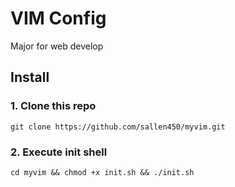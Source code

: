 # VIM Config

Major for web develop

## Install

### 1. Clone this repo

```shell
git clone https://github.com/sallen450/myvim.git
```

### 2. Execute init shell

```
cd myvim && chmod +x init.sh && ./init.sh
```

